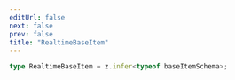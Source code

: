 ```yaml
---
editUrl: false
next: false
prev: false
title: "RealtimeBaseItem"
---
```


```ts
type RealtimeBaseItem = z.infer<typeof baseItemSchema>;
```
